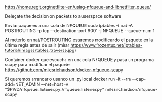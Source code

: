 https://home.regit.org/netfilter-en/using-nfqueue-and-libnetfilter_queue/

Delegate the decision on packets to a userspace software


Enviar paquetes a una cola de NFQUEUE
sudo iptables -t nat -A POSTROUTING -p tcp --destination-port 9001 -j NFQUEUE --queue-num 1

Al meterlo en nat/POSTROUTING estaremos modificando el paquete en la última regla antes de salir (mirar https://www.frozentux.net/iptables-tutorial/images/tables_traverse.jpg)


Container docker que escucha en una cola NFQUEUE y pasa un programa scapy para modificar el paquete
https://github.com/milesrichardson/docker-nfqueue-scapy

Si queremos arrancarlo usando un .py local
docker run -it --rm --cap-add=NET_ADMIN --net=host -v "$PWD/nfqueue_listener.py:/nfqueue_listener.py" milesrichardson/nfqueue-scapy
